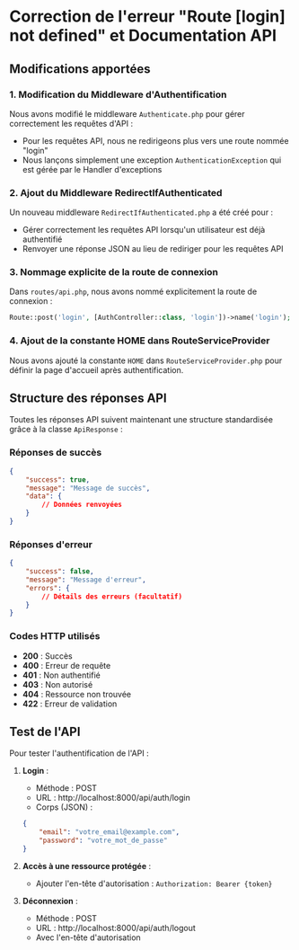 # Correction de l'erreur "Route [login] not defined" et Documentation API

## Modifications apportées

### 1. Modification du Middleware d'Authentification

Nous avons modifié le middleware `Authenticate.php` pour gérer correctement les requêtes d'API :
- Pour les requêtes API, nous ne redirigeons plus vers une route nommée "login"
- Nous lançons simplement une exception `AuthenticationException` qui est gérée par le Handler d'exceptions

### 2. Ajout du Middleware RedirectIfAuthenticated

Un nouveau middleware `RedirectIfAuthenticated.php` a été créé pour :
- Gérer correctement les requêtes API lorsqu'un utilisateur est déjà authentifié
- Renvoyer une réponse JSON au lieu de rediriger pour les requêtes API

### 3. Nommage explicite de la route de connexion

Dans `routes/api.php`, nous avons nommé explicitement la route de connexion :
```php
Route::post('login', [AuthController::class, 'login'])->name('login');
```

### 4. Ajout de la constante HOME dans RouteServiceProvider

Nous avons ajouté la constante `HOME` dans `RouteServiceProvider.php` pour définir la page d'accueil après authentification.

## Structure des réponses API

Toutes les réponses API suivent maintenant une structure standardisée grâce à la classe `ApiResponse` :

### Réponses de succès
```json
{
    "success": true,
    "message": "Message de succès",
    "data": {
        // Données renvoyées
    }
}
```

### Réponses d'erreur
```json
{
    "success": false,
    "message": "Message d'erreur",
    "errors": {
        // Détails des erreurs (facultatif)
    }
}
```

### Codes HTTP utilisés
- **200** : Succès
- **400** : Erreur de requête
- **401** : Non authentifié
- **403** : Non autorisé
- **404** : Ressource non trouvée
- **422** : Erreur de validation

## Test de l'API

Pour tester l'authentification de l'API :

1. **Login** :
   - Méthode : POST
   - URL : http://localhost:8000/api/auth/login
   - Corps (JSON) :
   ```json
   {
       "email": "votre_email@example.com",
       "password": "votre_mot_de_passe"
   }
   ```

2. **Accès à une ressource protégée** :
   - Ajouter l'en-tête d'autorisation : `Authorization: Bearer {token}`

3. **Déconnexion** :
   - Méthode : POST
   - URL : http://localhost:8000/api/auth/logout
   - Avec l'en-tête d'autorisation

